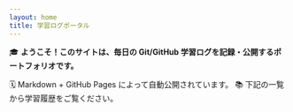 ```yaml
---
layout: home
title: 学習ログポータル
---
```


🎓 **ようこそ！このサイトは、毎日の Git/GitHub 学習ログを記録・公開するポートフォリオです。**

🗓️ Markdown + GitHub Pages によって自動公開されています。
📚 下記の一覧から学習履歴をご覧ください。
